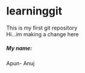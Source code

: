 # learninggit
This is my first git repository
<br>
Hi...im making a change here
<br>
<h5> My name:</h5>
Apun- Anuj 
